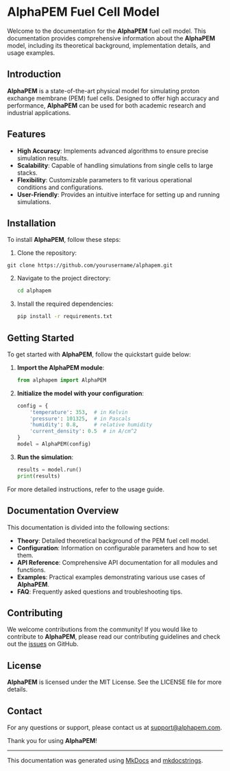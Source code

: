 # AlphaPEM Fuel Cell Model

Welcome to the documentation for the **AlphaPEM** fuel cell model. This documentation provides comprehensive information about the **AlphaPEM** model, including its theoretical background, implementation details, and usage examples.

## Introduction

**AlphaPEM** is a state-of-the-art physical model for simulating proton exchange membrane (PEM) fuel cells. Designed to offer high accuracy and performance, **AlphaPEM** can be used for both academic research and industrial applications.

## Features

- **High Accuracy**: Implements advanced algorithms to ensure precise simulation results.
- **Scalability**: Capable of handling simulations from single cells to large stacks.
- **Flexibility**: Customizable parameters to fit various operational conditions and configurations.
- **User-Friendly**: Provides an intuitive interface for setting up and running simulations.

## Installation

To install **AlphaPEM**, follow these steps:

1. Clone the repository:

 ```
 git clone https://github.com/yourusername/alphapem.git
 ```

2. Navigate to the project directory:

    ```sh
    cd alphapem
    ```

3. Install the required dependencies:

    ```sh
    pip install -r requirements.txt
    ```

## Getting Started

To get started with **AlphaPEM**, follow the quickstart guide below:

1. **Import the AlphaPEM module**:

    ```python
    from alphapem import AlphaPEM
    ```

2. **Initialize the model with your configuration**:

    ```python
    config = {
        'temperature': 353,  # in Kelvin
        'pressure': 101325,  # in Pascals
        'humidity': 0.8,     # relative humidity
        'current_density': 0.5  # in A/cm^2
    }
    model = AlphaPEM(config)
    ```

3. **Run the simulation**:

    ```python
    results = model.run()
    print(results)
    ```

For more detailed instructions, refer to the usage guide.

## Documentation Overview

This documentation is divided into the following sections:

- **Theory**: Detailed theoretical background of the PEM fuel cell model.
- **Configuration**: Information on configurable parameters and how to set them.
- **API Reference**: Comprehensive API documentation for all modules and functions.
- **Examples**: Practical examples demonstrating various use cases of **AlphaPEM**.
- **FAQ**: Frequently asked questions and troubleshooting tips.

## Contributing

We welcome contributions from the community! If you would like to contribute to **AlphaPEM**, please read our contributing guidelines and check out the [issues](https://github.com/yourusername/alphapem/issues) on GitHub.

## License

**AlphaPEM** is licensed under the MIT License. See the LICENSE file for more details.

## Contact

For any questions or support, please contact us at [support@alphapem.com](mailto:support@alphapem.com).

Thank you for using **AlphaPEM**!

---
This documentation was generated using [MkDocs](https://www.mkdocs.org/) and [mkdocstrings](https://github.com/mkdocstrings/mkdocstrings).

